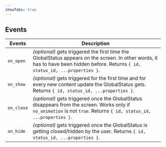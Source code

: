```yaml
---
showTabs: true
---
```


## Events

| Events     | Description                                                                                                                                                                       |
| ---------- | --------------------------------------------------------------------------------------------------------------------------------------------------------------------------------- |
| `on_open`  | _(optional)_ gets triggered the first time the GlobalStatus appears on the screen. In other words, it has to have been hidden before. Returns `{ id, status_id, ...properties }`. |
| `on_show`  | _(optional)_ gets triggered for the first time and for every new content update the GlobalStatus gets. Returns `{ id, status_id, ...properties }`.                                |
| `on_close` | _(optional)_ gets triggered once the GlobalStatus disappears from the screen. Works only if `no_animation` is not `true`. Returns `{ id, status_id, ...properties }`.             |
| `on_hide`  | _(optional)_ gets triggered once the GlobalStatus is getting closed/hidden by the user. Returns `{ id, status_id, ...properties }`.                                               |
